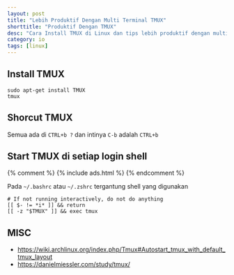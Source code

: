 ```yaml
---
layout: post
title: "Lebih Produktif Dengan Multi Terminal TMUX"
shorttitle: "Produktif Dengan TMUX"
desc: "Cara Install TMUX di Linux dan tips lebih produktif dengan multi terminal."
category: io
tags: [linux]
---
```


## Install TMUX

    sudo apt-get install TMUX
    tmux

## Shorcut TMUX
Semua ada di `CTRL+b ?` dan intinya `C-b` adalah `CTRL+b`

## Start TMUX di setiap login shell

{% comment %}
  {% include ads.html %}
{% endcomment %}

Pada `~/.bashrc` atau `~/.zshrc` tergantung shell yang digunakan

    # If not running interactively, do not do anything
    [[ $- != *i* ]] && return
    [[ -z "$TMUX" ]] && exec tmux

## MISC

- https://wiki.archlinux.org/index.php/Tmux#Autostart_tmux_with_default_tmux_layout
- https://danielmiessler.com/study/tmux/

